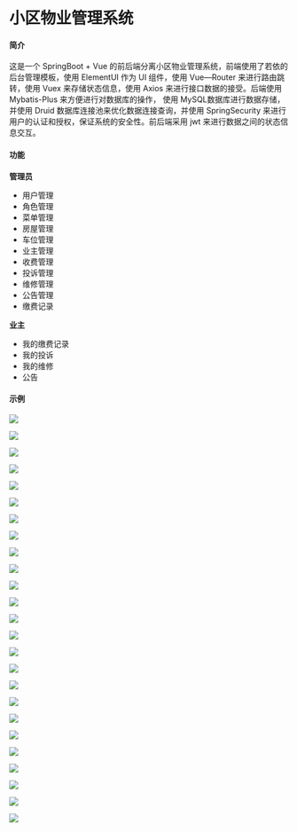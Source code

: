 # 小区物业管理系统

#### 简介

这是一个 SpringBoot + Vue 的前后端分离小区物业管理系统，前端使用了若依的后台管理模板，使用 ElementUI 作为 UI 组件，使用 Vue—Router 来进行路由跳转，使用 Vuex 来存储状态信息，使用 Axios 来进行接口数据的接受。后端使用 Mybatis-Plus 来方便进行对数据库的操作， 使用 MySQL数据库进行数据存储，并使用 Druid 数据库连接池来优化数据连接查询，并使用 SpringSecurity 来进行用户的认证和授权，保证系统的安全性。前后端采用 jwt 来进行数据之间的状态信息交互。

#### 功能

**管理员**

- 用户管理
- 角色管理
- 菜单管理
- 房屋管理
- 车位管理
- 业主管理
- 收费管理
- 投诉管理
- 维修管理
- 公告管理
- 缴费记录

**业主**

- 我的缴费记录
- 我的投诉
- 我的维修
- 公告

#### 示例

![](./images/login.png)



![](./images/index.png)



![](./images/complaint_list.png)



![](./images/complaint_my.png)



![](./images/fee_park.png)



![](./images/fee_power.png)



![](./images/fee_water.png)



![](./images/house_building.png)



![](./images/house_unit.png)



![](./images/live_user.png)



![](./images/live_user_house.png)



![](./images/live_user_park.png)



![](./images/notice.png)



![](./images/park.png)



![](./images/repair_list.png)



![](./images/repair_my.png)



![](./images/sys_house.png)



![](./images/sys_menu.png)



![](./images/sys_role.png)



![](./images/sys_user.png)



![](./images/my_fee_park.png)



![](./images/my_fee_power.png)



![](./images/my_fee_water.png)



![](./images/my_repair.png)



![](./images/my_user_complaint.png)